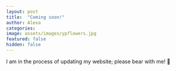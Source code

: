 ```yaml
---
layout: post
title:  "Coming soon!"
author: Alexa
categories: 
image: assets/images/ypflowers.jpg
featured: false
hidden: false
---
```


I am in the process of updating my website; please bear with me! 🐻
